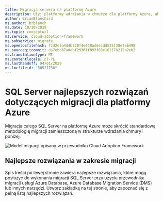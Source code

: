 ```yaml
---
title: Migracja serwera na platformę Azure
description: Użyj platformy wdrażania w chmurze dla platformy Azure, aby uzyskać informacje o najlepszych rozwiązaniach dotyczących migracji SQL Server, aby zmniejszyć złożoność i znormalizować proces migracji.
author: BrianBlanchard
ms.author: brblanch
ms.date: 10/10/2019
ms.topic: conceptual
ms.service: cloud-adoption-framework
ms.subservice: migrate
ms.openlocfilehash: f2d2d5a4d4b220f4e638ad6ecdd525f38e7eb498
ms.sourcegitcommit: da7ebd67a0ebf29361f093f00e10217b212a2eb2
ms.translationtype: MT
ms.contentlocale: pl-PL
ms.lasthandoff: 04/01/2020
ms.locfileid: "80527736"
---
```

# <a name="sql-server-migration-best-practices-for-azure"></a>SQL Server najlepszych rozwiązań dotyczących migracji dla platformy Azure

Migracja całego SQL Server na platformę Azure może skrócić standardową metodologię migracji zamieszczoną w strukturze wdrażania chmury i poniżej.

![Model migracji opisany w przewodniku Cloud Adoption Framework](../../_images/migrate/methodology.png)

## <a name="migration-best-practices"></a>Najlepsze rozwiązania w zakresie migracji

Spis treści po lewej stronie zawiera najlepsze rozwiązania, które mogą posłużyć do wykonania migracji SQL Server przy użyciu przewodnika migracji usługi Azure Database, Azure Database Migration Service (DMS) lub innych narzędzi. Utwórz zakładkę na tej stronie, aby zapoznać się z pełną listą najlepszych rozwiązań.
